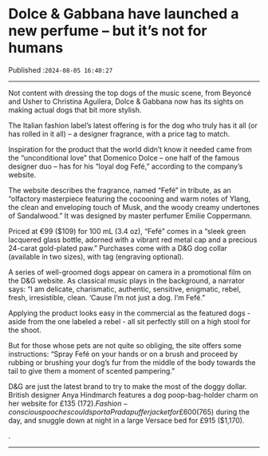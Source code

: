 # Dolce & Gabbana have launched a new perfume – but it’s not for humans

Published :`2024-08-05 16:40:27`

---

Not content with dressing the top dogs of the music scene, from Beyoncé and Usher to Christina Aguilera, Dolce & Gabbana now has its sights on making actual dogs that bit more stylish.

The Italian fashion label’s latest offering is for the dog who truly has it all (or has rolled in it all) – a designer fragrance, with a price tag to match.

Inspiration for the product that the world didn’t know it needed came from the “unconditional love” that Domenico Dolce – one half of the famous designer duo – has for his “loyal dog Fefé,” according to the company’s website.

The website describes the fragrance, named “Fefé” in tribute, as an “olfactory masterpiece featuring the cocooning and warm notes of Ylang, the clean and enveloping touch of Musk, and the woody creamy undertones of Sandalwood.” It was designed by master perfumer Emilie Coppermann.

Priced at €99 ($109) for 100 mL (3.4 oz), “Fefé” comes in a “sleek green lacquered glass bottle, adorned with a vibrant red metal cap and a precious 24-carat gold-plated paw.” Purchases come with a D&G dog collar (available in two sizes), with tag (engraving optional).

A series of well-groomed dogs appear on camera in a promotional film on the D&G website. As classical music plays in the background, a narrator says: “I am delicate, charismatic, authentic, sensitive, enigmatic, rebel, fresh, irresistible, clean. ‘Cause I’m not just a dog. I’m Fefé.”

Applying the product looks easy in the commercial as the featured dogs - aside from the one labeled a rebel - all sit perfectly still on a high stool for the shoot.

But for those whose pets are not quite so obliging, the site offers some instructions: “Spray Fefé on your hands or on a brush and proceed by rubbing or brushing your dog’s fur from the middle of the body towards the tail to give them a moment of scented pampering.”

D&G are just the latest brand to try to make the most of the doggy dollar. British designer Anya Hindmarch features a dog poop-bag-holder charm on her website for £135 ($172). Fashion-conscious pooches could sport a Prada puffer jacket for £600 ($765) during the day, and snuggle down at night in a large Versace bed for £915 ($1,170).

.

---

